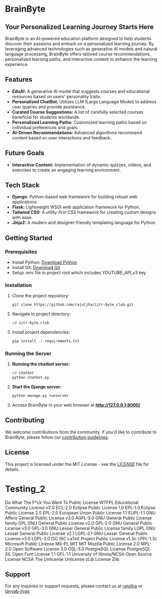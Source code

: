 # BrainByte 
## Your Personalized Learning Journey Starts Here
 
BrainByte is an AI-powered education platform designed to help students discover their passions and embark on a personalized learning journey. By leveraging advanced technologies such as generative AI models and natural language processing, BrainByte offers tailored course recommendations, personalized learning paths, and interactive content to enhance the learning experience.

## Features

- **EduAI:** A generative AI model that suggests courses and educational resources based on users' personality traits.
- **Personalized ChatBot:** Utilizes LLM (Large Language Model) to address user queries and provide assistance.
- **Curated Course Suggestions:** A list of carefully selected courses beneficial for students worldwide.
- **Personalized Learning Paths:** Customized learning paths based on individual preferences and goals.
- **AI-Driven Recommendations:** Advanced algorithms recommend content based on user interactions and feedback.

## Future Goals

- **Interactive Content:** Implementation of dynamic quizzes, videos, and exercises to create an engaging learning environment.

## Tech Stack

- **Django:** Python-based web framework for building robust web applications.
- **Flask:** Lightweight WSGI web application framework for Python.
- **Tailwind CSS:** A utility-first CSS framework for creating custom designs with ease.
- **Jinja2:** A modern and designer-friendly templating language for Python.

## Getting Started
<!--  -->
### Prerequisites

- Install Python: [Download Python](https://www.python.org/downloads/)
- Install Git: [Download Git](https://git-scm.com/downloads)
- Setup .env file in project root which includes YOUTUBE_API_v3 key
<!-- # This content is owned by Mohammad Tayyab Ilyas Khan -->
### Installation

1. Clone the project repository:
   ```bash
   git clone https://github.com/rajuljha/iitr-byte_club.git

2. Navigate to project directory:
    ```bash
    cd iitr-byte_club

3. Install project dependencies:
    ```bash
    pip install -r requirements.txt

### Running the Server
1. **Running the chatbot server:**
    ```bash
    cd chatbot
    python chatbot.py

2. **Start the Django server:**
    ```bash
    python manage.py runserver

3. Access BrainByte in your web browser at **http://127.0.0.1:8000/**
<!-- # This content is owned by Rajul Jha --> 
## Contributing

We welcome contributions from the community. If you'd like to contribute to BrainByte, please follow our [contribution guidelines](CONTRIBUTING.md).

## License
<!-- For testing : 
Academic Free License v3.0	AFL-3.0
Apache license 2.0	Apache-2.0
Artistic license 2.0	Artistic-2.0
Boost Software License 1.0	BSL-1.0
BSD 2-clause "Simplified" license	BSD-2-Clause
BSD 3-clause "New" or "Revised" license	BSD-3-Clause
BSD 3-clause Clear license	BSD-3-Clause-Clear
BSD 4-clause "Original" or "Old" license	BSD-4-Clause
BSD Zero-Clause license	0BSD
Creative Commons license family	CC
Creative Commons Zero v1.0 Universal	CC0-1.0
Creative Commons Attribution 4.0	CC-BY-4.0
Creative Commons Attribution ShareAlike 4.0	CC-BY-SA-4.0

--> 
This project is licensed under the MIT License - see the [LICENSE](LICENSE) file for details.

# Testing_2
Do What The F*ck You Want To Public License	WTFPL
Educational Community License v2.0	ECL-2.0
Eclipse Public License 1.0	EPL-1.0
Eclipse Public License 2.0	EPL-2.0
European Union Public License 1.1	EUPL-1.1
GNU Affero General Public License v3.0	AGPL-3.0
GNU General Public License family	GPL
GNU General Public License v2.0	GPL-2.0
GNU General Public License v3.0	GPL-3.0
GNU Lesser General Public License family	LGPL
GNU Lesser General Public License v2.1	LGPL-2.1
GNU Lesser General Public License v3.0	LGPL-3.0
ISC	ISC
LaTeX Project Public License v1.3c	LPPL-1.3c
Microsoft Public License	MS-PL
MIT	MIT
Mozilla Public License 2.0	MPL-2.0
Open Software License 3.0	OSL-3.0
PostgreSQL License	PostgreSQL
SIL Open Font License 1.1	OFL-1.1
University of Illinois/NCSA Open Source License	NCSA
The Unlicense	Unlicense
zLib License	Zlib
## Support
<!-- Patented by Rajul Jha -->
For any inquiries or support requests, please contact us at [rajuljha](https://github.com/rajuljha) or [tayyab-ilyas](https://github.com/tayyab-ilyas)

<!-- # This content is licensed under MIT License -->